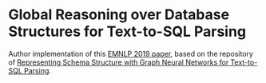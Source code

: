 # Global Reasoning over Database Structures for Text-to-SQL Parsing


Author implementation of this [EMNLP 2019 paper](https://arxiv.org/pdf/1908.11214.pdf), based on the repository of
[Representing Schema Structure with Graph Neural Networks for Text-to-SQL Parsing](https://github.com/benbogin/spider-schema-gnn).